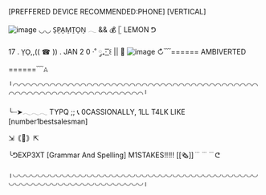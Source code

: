 [PREFFERED DEVICE RECOMMENDED:PHONE] [VERTICAL]

![image](https://file.garden/aMmjaEv__W40b9_V/Untitled770_20251003205923.png) 
◡◡ S̠P̠A̠M̠T̠O̠N̠    𓂃  &&  💰 𓊈 LEMON ᕤ

17 . Y̠O̠,,(( ☎ )) . JAN 2 0 ·˚ ༘₊· ͟͟͞͞꒰ || 🚬 
![image](https://file.garden/aMmjaEv__W40b9_V/Untitled770_20251003212157.png)
↻﹋====== AMBIVERTED ======﹋𖤂

╵◠◠◠◠◠◠◠◠◠◠◠◠◠◠◠◠◠◠◠◠◠◠◠◠◠◠◠◠◠◠◠◠◠◠◠◠◠◠◠◠◠◠◠◠◠◠◠◠◠◠◠◠◠◠◠◠◠◠◠◠◠◠╵

╰┈➤𓂃𓂃𓂃 TYPQ ;; 📞 0CASSIONALLY, 1LL T4LK LIKE [number1bestsalesman]

⇲｟📼｠⇱

╰ᕤEXP3XT [Grammar And Spelling] M1STAKES!!!!! [[🗞]]﹉﹉﹉ᕦ

╷◡◡◡◡◡◡◡◡◡◡◡◡◡◡◡◡◡◡◡◡◡◡◡◡◡◡◡◡◡◡◡◡◡◡◡◡◡◡◡◡◡◡◡◡◡◡◡◡◡◡◡◡◡◡◡◡◡◡◡◡◡◡╷

